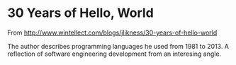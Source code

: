 # 30 Years of Hello, World

From <http://www.wintellect.com/blogs/jlikness/30-years-of-hello-world>

The author describes programming languages he used from 1981 to 2013. A reflection of software engineering development from an interesing angle. 